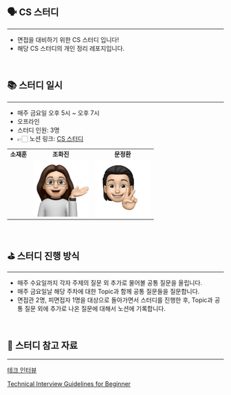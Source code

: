 ## 🗣️ CS 스터디

---

- 면접을 대비하기 위한 CS 스터디 입니다!
- 해당 CS 스터디의 개인 정리 레포지입니다.

<br/>

## 📚 스터디 일시

---

- 매주 금요일 오후 5시 ~ 오후 7시
- 오프라인
- 스터디 인원: 3명
- 👉🏻 노션 링크: [CS 스터디](https://stormy-cardigan-61a.notion.site/CS-54efe9100fa74e0d9de9a6bc7e627959?pvs=4)


<table>
  <tr>
    <td align="center"><b>소재훈</b></td>
    <td align="center"><b>조화진</b></td>
    <td align="center"><b>문정환</b></td>
  </tr>
 <tr>
    <td align="center"><a href="https://github.com/jay-so"><img src="https://avatars.githubusercontent.com/jay-so" width="130px;" alt=""></a></td>
    <td align="center"><img src="profile/조화진.png" width="130px;" alt=""></td>
    <td align="center"><img src="profile/문정환.png" width="130px;" alt=""></td>
  </tr>
</table>

<br/>

## ⛳️ 스터디 진행 방식

---

- 매주 수요일까지 각자 주제의 질문 외 추가로 물어볼 공통 질문을 올립니다.
- 매주 금요일날 해당 주차에 대한 Topic과 함께 공통 질문들을 질문합니다.
- 면접관 2명, 피면접자 1명을 대상으로 돌아가면서 스터디를 진행한 후, Topic과 공통 질문 외에 추가로 나온 질문에 대해서 노션에 기록합니다.

<br/>

## 📖 스터디 참고 자료

---

[테크 인터뷰](https://github.com/VSFe/Tech-Interview/tree/main)

[Technical Interview Guidelines for Beginner](https://github.com/JaeYeopHan/Interview_Question_for_Beginner)
